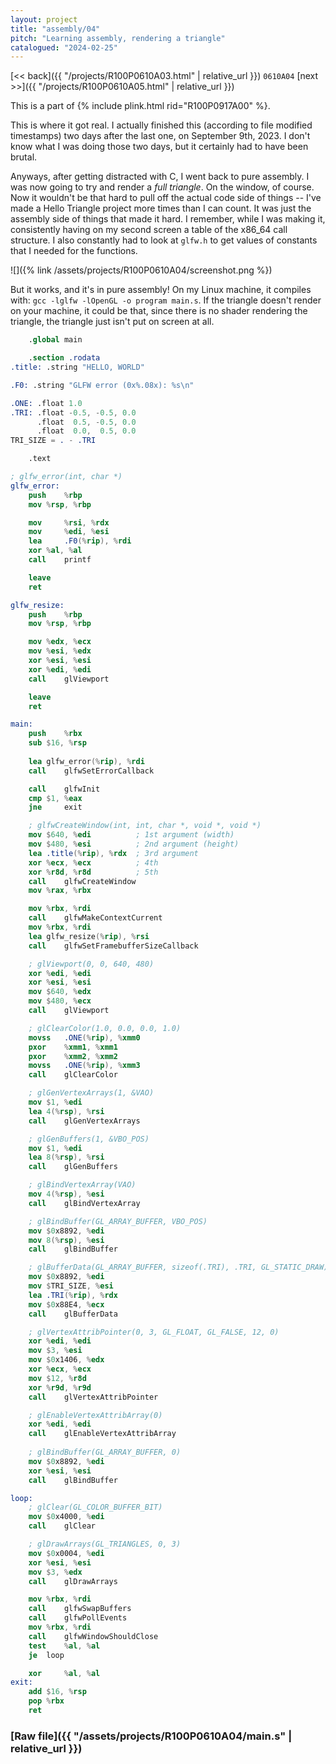 ```yaml
---
layout: project
title: "assembly/04"
pitch: "Learning assembly, rendering a triangle"
catalogued: "2024-02-25"
---
```


[<< back]({{ "/projects/R100P0610A03.html" | relative_url }})
`0610A04`
[next >>]({{ "/projects/R100P0610A05.html" | relative_url }})

This is a part of {% include plink.html rid="R100P0917A00" %}.

This is where it got real. I actually finished this (according to file modified
timestamps) two days after the last one, on September 9th, 2023. I don't know
what I was doing those two days, but it certainly had to have been brutal.

Anyways, after getting distracted with C, I went back to pure assembly. I was
now going to try and render a *full triangle*. On the window, of course. Now it
wouldn't be that hard to pull off the actual code side of things -- I've made a
Hello Triangle project more times than I can count. It was just the assembly
side of things that made it hard. I remember, while I was making it,
consistently having on my second screen a table of the x86\_64 call structure. I
also constantly had to look at `glfw.h` to get values of constants that I
needed for the functions.

![]({% link /assets/projects/R100P0610A04/screenshot.png %})

But it works, and it's in pure assembly! On my Linux machine, it compiles with:
`gcc -lglfw -lOpenGL -o program main.s`. If the triangle doesn't render on your
machine, it could be that, since there is no shader rendering the triangle, the
triangle just isn't put on screen at all.

```nasm
	.global main

	.section .rodata
.title: .string "HELLO, WORLD"

.F0: .string "GLFW error (0x%.08x): %s\n"

.ONE: .float 1.0
.TRI: .float -0.5, -0.5, 0.0
      .float  0.5, -0.5, 0.0
      .float  0.0,  0.5, 0.0
TRI_SIZE = . - .TRI

	.text

; glfw_error(int, char *)
glfw_error:
	push	%rbp
	mov	%rsp, %rbp

	mov 	%rsi, %rdx
	mov 	%edi, %esi
	lea 	.F0(%rip), %rdi
	xor	%al, %al
	call 	printf

	leave
	ret

glfw_resize:
	push 	%rbp
	mov	%rsp, %rbp

	mov	%edx, %ecx
	mov	%esi, %edx
	xor	%esi, %esi
	xor	%edi, %edi
	call	glViewport

	leave
	ret

main:
	push	%rbx
	sub	$16, %rsp
	
	lea	glfw_error(%rip), %rdi
	call	glfwSetErrorCallback

	call 	glfwInit
	cmp	$1, %eax
	jne 	exit

	; glfwCreateWindow(int, int, char *, void *, void *)
	mov	$640, %edi          ; 1st argument (width)
	mov	$480, %esi          ; 2nd argument (height)
	lea	.title(%rip), %rdx  ; 3rd argument
	xor	%ecx, %ecx          ; 4th
	xor	%r8d, %r8d          ; 5th
	call	glfwCreateWindow
	mov	%rax, %rbx

	mov	%rbx, %rdi
	call	glfwMakeContextCurrent
	mov	%rbx, %rdi
	lea	glfw_resize(%rip), %rsi
	call	glfwSetFramebufferSizeCallback

	; glViewport(0, 0, 640, 480)
	xor	%edi, %edi
	xor	%esi, %esi
	mov	$640, %edx
	mov	$480, %ecx
	call	glViewport

	; glClearColor(1.0, 0.0, 0.0, 1.0)
	movss	.ONE(%rip), %xmm0
	pxor	%xmm1, %xmm1
	pxor	%xmm2, %xmm2
	movss	.ONE(%rip), %xmm3
	call	glClearColor

	; glGenVertexArrays(1, &VAO)
	mov	$1, %edi
	lea	4(%rsp), %rsi
	call	glGenVertexArrays

	; glGenBuffers(1, &VBO_POS)
	mov	$1, %edi
	lea	8(%rsp), %rsi
	call	glGenBuffers

	; glBindVertexArray(VAO)
	mov	4(%rsp), %esi
	call	glBindVertexArray

	; glBindBuffer(GL_ARRAY_BUFFER, VBO_POS)
	mov	$0x8892, %edi
	mov	8(%rsp), %esi
	call	glBindBuffer

	; glBufferData(GL_ARRAY_BUFFER, sizeof(.TRI), .TRI, GL_STATIC_DRAW)
	mov	$0x8892, %edi
	mov	$TRI_SIZE, %esi
	lea	.TRI(%rip), %rdx
	mov	$0x88E4, %ecx
	call	glBufferData

	; glVertexAttribPointer(0, 3, GL_FLOAT, GL_FALSE, 12, 0)
	xor	%edi, %edi
	mov	$3, %esi
	mov	$0x1406, %edx
	xor	%ecx, %ecx
	mov	$12, %r8d
	xor	%r9d, %r9d
	call	glVertexAttribPointer

	; glEnableVertexAttribArray(0)
	xor	%edi, %edi
	call	glEnableVertexAttribArray
	
	; glBindBuffer(GL_ARRAY_BUFFER, 0)
	mov	$0x8892, %edi
	xor	%esi, %esi
	call	glBindBuffer

loop:
	; glClear(GL_COLOR_BUFFER_BIT)
	mov	$0x4000, %edi
	call	glClear

	; glDrawArrays(GL_TRIANGLES, 0, 3)
	mov	$0x0004, %edi
	xor	%esi, %esi
	mov	$3, %edx
	call	glDrawArrays

	mov	%rbx, %rdi
	call	glfwSwapBuffers
	call	glfwPollEvents
	mov	%rbx, %rdi
	call	glfwWindowShouldClose
	test	%al, %al
	je	loop

	xor 	%al, %al
exit:
	add	$16, %rsp
	pop	%rbx
	ret
```

### [Raw file]({{ "/assets/projects/R100P0610A04/main.s" | relative_url }})
